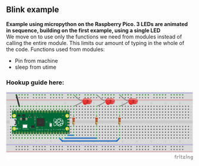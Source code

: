 ## Blink example
**Example using micropython on the Raspberry Pico. 3 LEDs are animated in sequence, building on the first example, using a single LED** <br />
We move on to use only the functions we need from modules instead of calling the entire module. This limits our amount of typing in the whole of the code.
Functions used from modules:
- Pin from machine
- sleep from utime


### Hookup guide here:
![schematic](RPi-led-chase.png)

